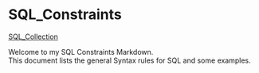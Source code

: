 # SQL_Constraints
[SQL_Collection](https://github.com/cshglobal99/SQL_Collection/blob/main/INTRODUCTION.md)

Welcome to my SQL Constraints Markdown.  
This document lists the general Syntax rules for SQL and some examples.
